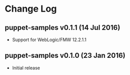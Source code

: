 # Change Log

## puppet-samples v0.1.1 (14 Jul 2016)

- Support for WebLogic/FMW 12.2.1.1

## puppet-samples v0.1.0 (23 Jan 2016)

- Initial release